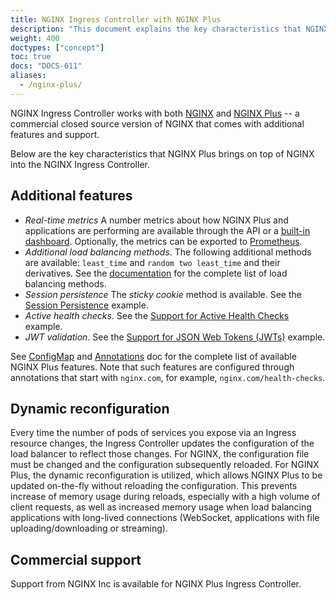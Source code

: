 ```yaml
---
title: NGINX Ingress Controller with NGINX Plus
description: "This document explains the key characteristics that NGINX Plus brings on top of NGINX into the NGINX Ingress Controller."
weight: 400
doctypes: ["concept"]
toc: true
docs: "DOCS-611"
aliases:
  - /nginx-plus/
---
```



NGINX Ingress Controller works with both [NGINX](https://nginx.org/) and [NGINX Plus](https://www.nginx.com/products/nginx/) -- a commercial closed source version of NGINX that comes with additional features and support.

Below are the key characteristics that NGINX Plus brings on top of NGINX into the NGINX Ingress Controller.

## Additional features

* *Real-time metrics* A number metrics about how NGINX Plus and applications are performing are available through the API or a [built-in dashboard](https://docs.nginx.com/nginx-ingress-controller/logging-and-monitoring/status-page/). Optionally, the metrics can be exported to [Prometheus](https://docs.nginx.com/nginx-ingress-controller/logging-and-monitoring/prometheus/).
* *Additional load balancing methods*. The following additional methods are available: `least_time` and `random two least_time` and their derivatives. See the [documentation](https://nginx.org/en/docs/http/ngx_http_upstream_module.html) for the complete list of load balancing methods.
* *Session persistence* The *sticky cookie* method is available. See the [Session Persistence](https://github.com/nginxinc/kubernetes-ingress/tree/v2.3.1/examples/session-persistence) example.
* *Active health checks*. See the [Support for Active Health Checks](https://github.com/nginxinc/kubernetes-ingress/tree/v2.3.1/examples/health-checks) example.
* *JWT validation*. See the [Support for JSON Web Tokens (JWTs)](https://github.com/nginxinc/kubernetes-ingress/tree/v2.3.1/examples/jwt) example.

See [ConfigMap](https://docs.nginx.com/nginx-ingress-controller/configuration/global-configuration/configmap-resource/) and [Annotations](https://docs.nginx.com/nginx-ingress-controller/configuration/ingress-resources/advanced-configuration-with-annotations/) doc for the complete list of available NGINX Plus features. Note that such features are configured through annotations that start with `nginx.com`, for example, `nginx.com/health-checks`.

## Dynamic reconfiguration

Every time the number of pods of services you expose via an Ingress resource changes, the Ingress Controller updates the configuration of the load balancer to reflect those changes. For NGINX, the configuration file must be changed and the configuration subsequently reloaded. For NGINX Plus, the dynamic reconfiguration is utilized, which allows NGINX Plus to be updated on-the-fly without reloading the configuration. This prevents increase of memory usage during reloads, especially with a high volume of client requests, as well as increased memory usage when load balancing applications with long-lived connections (WebSocket, applications with file uploading/downloading or streaming).

## Commercial support

Support from NGINX Inc is available for NGINX Plus Ingress Controller.

